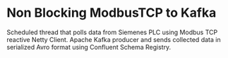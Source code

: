 # Non Blocking ModbusTCP to Kafka
Scheduled thread that polls data from Siemenes PLC using Modbus TCP reactive Netty Client.
Apache Kafka producer and sends collected data in serialized Avro format using Confluent Schema Registry.
